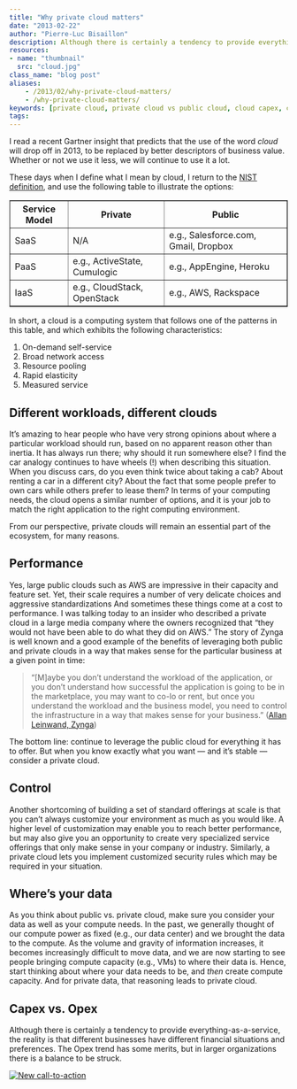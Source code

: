 ```yaml
---
title: "Why private cloud matters"
date: "2013-02-22"
author: "Pierre-Luc Bisaillon"
description: Although there is certainly a tendency to provide everything-as-a-service, the reality is that different businesses have different financial situations and preferences.
resources:
- name: "thumbnail"
  src: "cloud.jpg"
class_name: "blog post"
aliases:
    - /2013/02/why-private-cloud-matters/
    - /why-private-cloud-matters/
keywords: [private cloud, private cloud vs public cloud, cloud capex, cloud opex, capex vs opex]
tags:
---
```


<p>I read a recent Gartner insight that predicts that the use of the word <em>cloud</em> will drop off in 2013, to be replaced by better descriptors of business value. Whether or not we use it less, we will continue to use it a lot.</p><p>These days when I define what I mean by cloud, I return to the <a href="http://csrc.nist.gov/publications/nistpubs/800-145/SP800-145.pdf">NIST definition</a>, and use the following table to illustrate the options:</p><table border="1" cellpadding="2"><tbody><tr><th>Service Model</th><th>Private</th><th>Public</th></tr><tr><td>SaaS</td><td>N/A</td><td>e.g., Salesforce.com, Gmail, Dropbox</td></tr><tr><td>PaaS</td><td>e.g., ActiveState, Cumulogic</td><td>e.g., AppEngine, Heroku</td></tr><tr><td>IaaS</td><td>e.g., CloudStack, OpenStack</td><td>e.g., AWS, Rackspace</td></tr></tbody></table><p>In short, a cloud is a computing system that follows one of the patterns in this table, and which exhibits the following characteristics:</p><ol><li>On-demand self-service</li><li>Broad network access</li><li>Resource pooling</li><li>Rapid elasticity</li><li>Measured service</li></ol><h2>Different workloads, different clouds</h2><p>It’s amazing to hear people who have very strong opinions about where a particular workload should run, based on no apparent reason other than inertia. It has always run there; why should it run somewhere else? I find the car analogy continues to have wheels (!) when describing this situation. When you discuss cars, do you even think twice about taking a cab? About renting a car in a different city? About the fact that some people prefer to own cars while others prefer to lease them? In terms of your computing needs, the cloud opens a similar number of options, and it is your job to match the right application to the right computing environment.</p><p>From our perspective, private clouds will remain an essential part of the ecosystem, for many reasons.</p><h2>Performance</h2><p>Yes, large public clouds such as AWS are impressive in their capacity and feature set. Yet, their scale requires a number of very delicate choices and aggressive standardizations  And sometimes these things come at a cost to performance. I was talking today to an insider who described a private cloud in a large media company where the owners recognized that “they would not have been able to do what they did on AWS.” The story of Zynga is well known and a good example of the benefits of leveraging both public and private clouds in a way that makes sense for the particular business at a given point in time:</p><blockquote><p>“[M]aybe you don’t understand the workload of the application, or you don’t understand how successful the application is going to be in the marketplace, you may want to co-lo or rent, but once you understand the workload and the business model, you need to control the infrastructure in a way that makes sense for your business.” (<a href="http://www.techrepublic.com/blog/datacenter/the-evolution-of-zyngas-zcloud-interview-with-cto-of-infrastructure-allan-leinwand/5426" target="_blank">Allan Leinwand, Zynga</a>)</p></blockquote><p>The bottom line: continue to leverage the public cloud for everything it has to offer. But when you know exactly what you want — and it’s stable — consider a private cloud.</p><h2>Control</h2><p>Another shortcoming of building a set of standard offerings at scale is that you can’t always customize your environment as much as you would like. A higher level of customization may enable you to reach better performance, but may also give you an opportunity to create very specialized service offerings that only make sense in your company or industry. Similarly, a private cloud lets you implement customized security rules which may be required in your situation.</p><h2>Where’s your data</h2><p>As you think about public vs. private cloud, make sure you consider your data as well as your compute needs. In the past, we generally thought of our compute power as fixed (e.g., our data center) and we brought the data to the compute. As the volume and gravity of information increases, it becomes increasingly difficult to move data, and we are now starting to see people bringing compute capacity (e.g., VMs) to where their data is. Hence, start thinking about where your data needs to be, and <em>then</em> create compute capacity. And for private data, that reasoning leads to private cloud.</p><h2>Capex vs. Opex</h2><p>Although there is certainly a tendency to provide everything-as-a-service, the reality is that different businesses have different financial situations and preferences. The Opex trend has some merits, but in larger organizations there is a balance to be struck.</p>

<!--HubSpot Call-to-Action Code --><span class="hs-cta-wrapper" id="hs-cta-wrapper-8b7bfc51-b5a2-4b5a-b64d-417b0d15d585"><span class="hs-cta-node hs-cta-8b7bfc51-b5a2-4b5a-b64d-417b0d15d585" id="hs-cta-8b7bfc51-b5a2-4b5a-b64d-417b0d15d585"><!--[if lte IE 8]><div id="hs-cta-ie-element"></div><![endif]--><a href="https://cta-redirect.hubspot.com/cta/redirect/732832/8b7bfc51-b5a2-4b5a-b64d-417b0d15d585"  target="_blank" ><img class="hs-cta-img" id="hs-cta-img-8b7bfc51-b5a2-4b5a-b64d-417b0d15d585" style="border-width:0px;" src="https://no-cache.hubspot.com/cta/default/732832/8b7bfc51-b5a2-4b5a-b64d-417b0d15d585.png"  alt="New call-to-action"/></a></span><script charset="utf-8" src="https://js.hscta.net/cta/current.js"></script><script type="text/javascript"> hbspt.cta.load(732832, '8b7bfc51-b5a2-4b5a-b64d-417b0d15d585', {"region":"na1"}); </script></span><!-- end HubSpot Call-to-Action Code -->